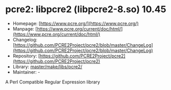 # pcre2: libpcre2 (libpcre2-8.so) 10.45
  - Homepage: [https://www.pcre.org/](https://www.pcre.org/)
  - Manpage: [https://www.pcre.org/current/doc/html/](https://www.pcre.org/current/doc/html/)
  - Changelog: [https://github.com/PCRE2Project/pcre2/blob/master/ChangeLog](https://github.com/PCRE2Project/pcre2/blob/master/ChangeLog)
  - Repository: [https://github.com/PCRE2Project/pcre2](https://github.com/PCRE2Project/pcre2)
  - Library: [master/make/libs/pcre2/](https://github.com/Freetz-NG/freetz-ng/tree/master/make/libs/pcre2/)
  - Maintainer: -

A Perl Compatible Regular Expression library
